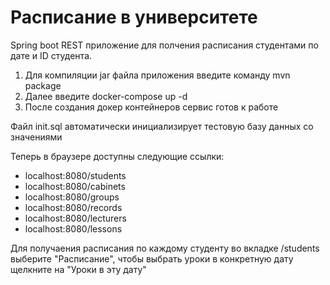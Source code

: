 # Расписание в университете
Spring boot REST приложение для полчения расписания студентами по дате и ID студента.

1. Для компиляции jar файла приложения введите команду mvn package
2. Далее введите docker-compose up -d
3. После создания докер контейнеров сервис готов к работе

Файл init.sql автоматически инициализирует тестовую базу данных со значениями

Теперь в браузере доступны следующие ссылки:
- localhost:8080/students 
- localhost:8080/cabinets
- localhost:8080/groups
- localhost:8080/records
- localhost:8080/lecturers
- localhost:8080/lessons

Для получаения расписания по каждому студенту во вкладке /students выберите "Расписание", чтобы выбрать уроки в конкретную дату щелкните на "Уроки в эту дату" 


